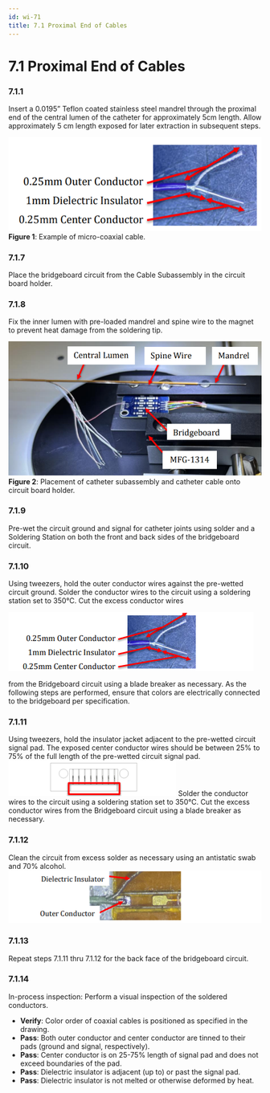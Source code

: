```yaml
---
id: wi-71
title: 7.1 Proximal End of Cables
---
```


# 7.1 Proximal End of Cables

### 7.1.1 
Insert a 0.0195” Teflon coated stainless steel mandrel through the proximal end of the central lumen of the catheter for approximately 5cm length. Allow approximately 5 cm length exposed for later extraction in subsequent steps.

![Example of micro-coaxial cable](./fig1.png)
**Figure 1**: Example of micro-coaxial cable.


### 7.1.7 
Place the bridgeboard circuit from the Cable Subassembly in the circuit board holder.

### 7.1.8 
Fix the inner lumen with pre-loaded mandrel and spine wire to the magnet to prevent heat damage from the soldering tip.

![Placement of catheter subassembly and catheter cable onto circuit board holder](./fig2.png)
**Figure 2**: Placement of catheter subassembly and catheter cable onto circuit board holder.

### 7.1.9 
Pre-wet the circuit ground and signal for catheter joints using solder and a Soldering Station on both the front and back sides of the bridgeboard circuit.

### 7.1.10 
Using tweezers, hold the outer conductor wires against the pre-wetted circuit ground. Solder the conductor wires to the circuit using a soldering station set to 350°C. Cut the excess conductor wires 

![Example of micro-coaxial cable](./fig3.png)

from the Bridgeboard circuit using a blade breaker as necessary. As the following steps are performed, ensure that colors are electrically connected to the bridgeboard per specification.

### 7.1.11 
Using tweezers, hold the insulator jacket adjacent to the pre-wetted circuit signal pad. The exposed center conductor wires should be between 25% to 75% of the full length of the pre-wetted circuit signal pad.
![Example of micro-coaxial cable](./fig4.png)
 Solder the conductor wires to the circuit using a soldering station set to 350°C. Cut the excess conductor wires from the Bridgeboard circuit using a blade breaker as necessary.

### 7.1.12 
Clean the circuit from excess solder as necessary using an antistatic swab and 70% alcohol.
![Example of micro-coaxial cable](./fig5.png)
### 7.1.13 
Repeat steps 7.1.11 thru 7.1.12 for the back face of the bridgeboard circuit.

### 7.1.14 
In-process inspection: Perform a visual inspection of the soldered conductors.
- **Verify**: Color order of coaxial cables is positioned as specified in the drawing.
- **Pass**: Both outer conductor and center conductor are tinned to their pads (ground and signal, respectively).
- **Pass**: Center conductor is on 25-75% length of signal pad and does not exceed boundaries of the pad.
- **Pass**: Dielectric insulator is adjacent (up to) or past the signal pad.
- **Pass**: Dielectric insulator is not melted or otherwise deformed by heat.
